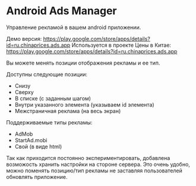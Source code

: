 Android Ads Manager
===================

Управление рекламой в вашем android приложении.

Демо версия: https://play.google.com/store/apps/details?id=ru.chinaprices.ads.app
Используется в проекте Цены в Китае: https://play.google.com/store/apps/details?id=ru.chinaprices.ads.app

Вы можете менять позиции отображения рекламы и ее тип.

Доступны следующие позиции:
- Снизу
- Сверху
- В списке (с заданным шагом)
- Внутри указанного элемента (указываем id элемента)
- Межстраничная реклама (на весь экран)

Поддерживаемые типы рекламы:
- AdMob
- StartAd.mobi
- Свой (в виде html)

Так как приходится постоянно экспериментировать, добавлена возможость хранить настройки на стороне сервера. Это очень удобно, можно поменять позицию/тип рекламы не заставляя пользователей обновлять приложение.